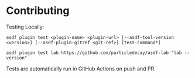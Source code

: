 # Contributing

Testing Locally:

```shell
asdf plugin test <plugin-name> <plugin-url> [--asdf-tool-version <version>] [--asdf-plugin-gitref <git-ref>] [test-command*]

asdf plugin test lab https://github.com/particledecay/asdf-lab "lab --version"
```

Tests are automatically run in GitHub Actions on push and PR.
